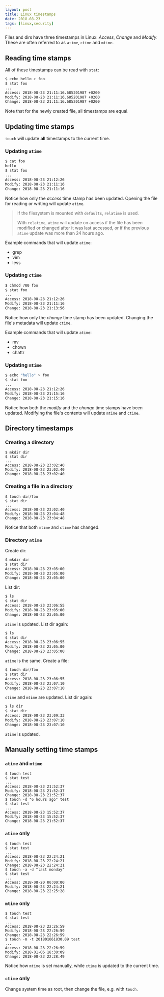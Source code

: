 ```yaml
---
layout: post
title: Linux timestamps
date: 2018-08-23
tags: [linux,security]
---
```


Files and dirs have three timestamps in Linux: *Access*, *Change* and *Modify*.
These are often referred to as `atime`, `ctime` and `mtime`.


## Reading time stamps

All of these timestamps can be read with `stat`:

```bash
$ echo hello > foo
$ stat foo
...
Access: 2018-08-23 21:11:16.685201987 +0200
Modify: 2018-08-23 21:11:16.685201987 +0200
Change: 2018-08-23 21:11:16.685201987 +0200
```
Note that for the newly created file, all timestamps are equal.

## Updating time stamps

`touch` will update **all** timestamps to the current time.

### Updating `atime`

```bash
$ cat foo
hello
$ stat foo
...
Access: 2018-08-23 21:12:26
Modify: 2018-08-23 21:11:16
Change: 2018-08-23 21:11:16
```

Notice how only the *access* time stamp has been updated.
Opening the file for reading or writing will update `atime`.


> If the filesystem is mounted with `defaults`, `relatime` is used.
>
> With `relatime`, `atime` will update on access if the file has been modified or changed after it was last accessed, or if the previous `atime` update was more than 24 hours ago.

Example commands that will update `atime`:

- grep
- vim
- less

### Updating `ctime`

```bash
$ chmod 700 foo
$ stat foo
...
Access: 2018-08-23 21:12:26
Modify: 2018-08-23 21:11:16
Change: 2018-08-23 21:13:56
```

Notice how only the *change* time stamp has been updated.
Changing the file's metadata will update `ctime`.

Example commands that will update `atime`:

- mv
- chown
- chattr

### Updating `mtime`

```bash
$ echo "hello" > foo
$ stat foo
...
Access: 2018-08-23 21:12:26
Modify: 2018-08-23 21:15:16
Change: 2018-08-23 21:15:16
```

Notice how both the *modify* and the *change* time stamps have been updated.
Modifying the file's contents will update `mtime` and `ctime`.

## Directory timestamps

### Creating a directory

```
$ mkdir dir
$ stat dir
...
Access: 2018-08-23 23:02:40
Modify: 2018-08-23 23:02:40
Change: 2018-08-23 23:02:40
```

### Creating a file in a directory

```
$ touch dir/foo
$ stat dir
...
Access: 2018-08-23 23:02:40
Modify: 2018-08-23 23:04:48
Change: 2018-08-23 23:04:48
```

Notice that both `mtime` and `ctime` has changed.

### Directory `atime`

Create dir:

```bash
$ mkdir dir
$ stat dir
Access: 2018-08-23 23:05:00
Modify: 2018-08-23 23:05:00
Change: 2018-08-23 23:05:00
```

List dir:

```bash
$ ls
$ stat dir
Access: 2018-08-23 23:06:55
Modify: 2018-08-23 23:05:00
Change: 2018-08-23 23:05:00
```

`atime` is updated. List dir again:

```bash
$ ls
$ stat dir
Access: 2018-08-23 23:06:55
Modify: 2018-08-23 23:05:00
Change: 2018-08-23 23:05:00
```

`atime` is the same. Create a file:

```bash
$ touch dir/foo
$ stat dir
Access: 2018-08-23 23:06:55
Modify: 2018-08-23 23:07:10
Change: 2018-08-23 23:07:10
```

`ctime` and `mtime` are updated. List dir again:


```bash
$ ls dir
$ stat dir
Access: 2018-08-23 23:09:33
Modify: 2018-08-23 23:07:10
Change: 2018-08-23 23:07:10
```

`atime` is updated.



## Manually setting time stamps

### `atime` and `mtime`

```
$ touch test
$ stat test
...
Access: 2018-08-23 21:52:37
Modify: 2018-08-23 21:52:37
Change: 2018-08-23 21:52:37
$ touch -d "6 hours ago" test
$ stat test
...
Access: 2018-08-23 15:52:37
Modify: 2018-08-23 15:52:37
Change: 2018-08-23 21:52:37
```

### `atime` only

```
$ touch test
$ stat test
...
Access: 2018-08-23 22:24:21
Modify: 2018-08-23 22:24:21
Change: 2018-08-23 22:24:21
$ touch -a -d "last monday"
$ stat test
...
Access: 2018-08-20 00:00:00
Modify: 2018-08-23 22:24:21
Change: 2018-08-23 22:25:28
```

### `mtime` only

```
$ touch test
$ stat test
...
Access: 2018-08-23 22:26:59
Modify: 2018-08-23 22:26:59
Change: 2018-08-23 22:26:59
$ touch -m -t 201801061830.09 test
...
Access: 2018-08-23 22:26:59
Modify: 2018-01-06 18:30:09
Change: 2018-08-23 22:28:49
```

Notice how `mtime` is set manually, while `ctime` is updated to the current time.

### `ctime` only

Change system time as root, then change the file, e.g. with `touch`.
